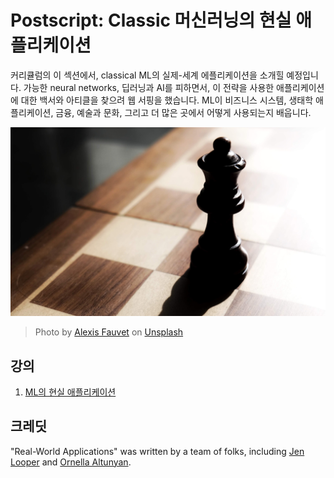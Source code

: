 # Postscript: Classic 머신러닝의 현실 애플리케이션

커리큘럼의 이 섹션에서, classical ML의 실제-세계 에플리케이션을 소개힐 예정입니다. 가능한 neural networks, 딥러닝과 AI를 피하면서, 이 전략을 사용한 애플리케이션에 대한 백서와 아티클을 찾으려 웹 서핑을 했습니다. ML이 비즈니스 시스템, 생태학 애플리케이션, 금융, 예술과 문화, 그리고 더 많은 곳에서 어떻게 사용되는지 배웁니다.

![chess](../images/chess.jpg)

> Photo by <a href="https://unsplash.com/@childeye?utm_source=unsplash&utm_medium=referral&utm_content=creditCopyText">Alexis Fauvet</a> on <a href="https://unsplash.com/s/photos/artificial-intelligence?utm_source=unsplash&utm_medium=referral&utm_content=creditCopyText">Unsplash</a>
  
## 강의

1. [ML의 현실 애플리케이션](../1-Applications/translations/README.ko.md)

## 크레딧

"Real-World Applications" was written by a team of folks, including [Jen Looper](https://twitter.com/jenlooper) and [Ornella Altunyan](https://twitter.com/ornelladotcom).